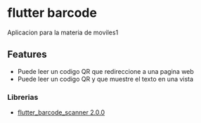 # flutter barcode

Aplicacion para la materia de moviles1 

## Features


- Puede leer un codigo QR que redireccione a una pagina web
- Puede leer un codigo QR y que muestre el texto en una vista 

### Librerias

- [flutter_barcode_scanner 2.0.0](https://pub.dev/packages/flutter_barcode_scanner/)
